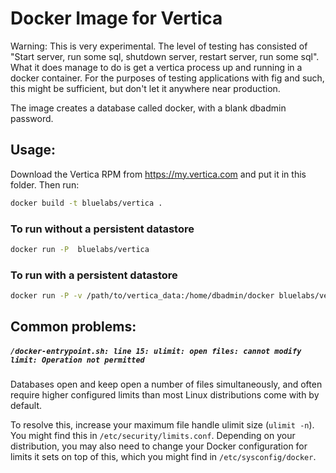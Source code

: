 # Docker Image for Vertica

Warning: This is very experimental. The level of testing has consisted of "Start server, run some sql, shutdown server, restart server, run some sql". What it does manage to do is get a vertica process up and running in a docker container. For the purposes of testing applications with fig and such, this might be sufficient, but don't let it anywhere near production.

The image creates a database called docker, with a blank dbadmin password.

## Usage:

Download the Vertica RPM from https://my.vertica.com and put it in this folder.
Then run:
```bash
docker build -t bluelabs/vertica .
```

### To run without a persistent datastore
```bash
docker run -P  bluelabs/vertica
```

### To run with a persistent datastore
```bash
docker run -P -v /path/to/vertica_data:/home/dbadmin/docker bluelabs/vertica
```

## Common problems:

##### ```/docker-entrypoint.sh: line 15: ulimit: open files: cannot modify limit: Operation not permitted```

Databases open and keep open a number of files simultaneously, and often require higher configured limits than most Linux distributions come with by default.

To resolve this, increase your maximum file handle ulimit size (`ulimit -n`).  You might find this in `/etc/security/limits.conf`.  Depending on your distribution, you may also need to change your Docker configuration for limits it sets on top of this, which you might find in `/etc/sysconfig/docker`.
